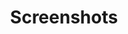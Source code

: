 ---
layout: page
title: Screenshots
permalink: /selenium/lessons/screenshots.html
description: "How to take a screenshot with Selenium WebDriver"
comments: true
signoff: true
redirect_to:
  - https://automationintesting.com/selenium/lessons/screenshots.html
---